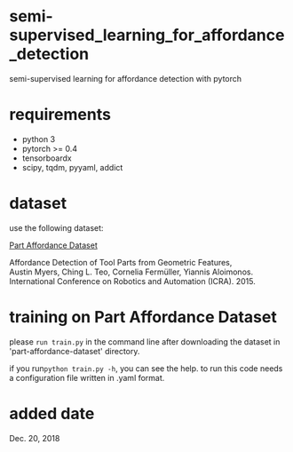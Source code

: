 # semi-supervised_learning_for_affordance_detection
semi-supervised learning for affordance detection with pytorch

# requirements
* python 3
* pytorch >= 0.4
* tensorboardx
* scipy, tqdm, pyyaml, addict


# dataset
use the following dataset:

[Part Affordance Dataset](http://users.umiacs.umd.edu/~amyers/part-affordance-dataset/)

Affordance Detection of Tool Parts from Geometric Features,  
Austin Myers, Ching L. Teo, Cornelia Fermüller, Yiannis Aloimonos.  
International Conference on Robotics and Automation (ICRA). 2015.  


# training on Part Affordance Dataset
please `run train.py` in the command line after downloading the dataset in 'part-affordance-dataset' directory.

if you run`python train.py -h`, you can see the help.
to run this code needs a configuration file written in .yaml format.


# added date
Dec. 20, 2018
